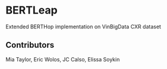 # BERTLeap

Extended BERTHop implementation on VinBigData CXR dataset

## Contributors
Mia Taylor, Eric Wolos, JC Calso, Elissa Soykin
